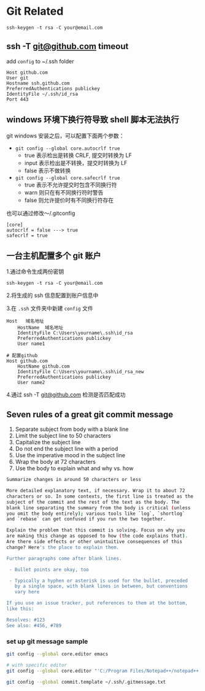 # Git Related

`ssh-keygen -t rsa -C your@email.com`

## ssh -T git@github.com timeout

add `config` to ~/.ssh folder

```properties
Host github.com
User git
Hostname ssh.github.com
PreferredAuthentications publickey
IdentityFile ~/.ssh/id_rsa
Port 443
```

## windows 环境下换行符导致 shell 脚本无法执行

git windows 安装之后，可以配置下面两个参数：

- `git config --global core.autocrlf true`
  - true 表示检出是转换 CRLF, 提交时转换为 LF
  - input 表示检出是不转换，提交时转换为 LF
  - false 表示不做转换
- `git config --global core.safecrlf true`
  - true 表示不允许提交时包含不同换行符
  - warn 则只在有不同换行符时警告
  - false 则允许提价时有不同换行符存在

也可以通过修改～/.gitconfig

```properties
[core]
autocrlf = false ---> true
safecrlf = true
```

## 一台主机配置多个 git 账户

1.通过命令生成两份密钥

`ssh-keygen -t rsa -C your@email.com`

2.将生成的 ssh 信息配置到账户信息中

3.在 `.ssh` 文件夹中新建 `config` 文件

```plain
Host   域名地址
    HostName  域名地址
    IdentityFile C:\Users\yourname\.ssh\id_rsa
    PreferredAuthentications publickey
    User name1

# 配置github
Host github.com
    HostName github.com
    IdentityFile C:\Users\yourname\.ssh\id_rsa_new
    PreferredAuthentications publickey
    User name2
```

4.通过 ssh -T git@github.com 检测是否匹配成功

## Seven rules of a great git commit message

1. Separate subject from body with a blank line
2. Limit the subject line to 50 characters
3. Capitalize the subject line
4. Do not end the subject line with a period
5. Use the imperative mood in the subject line
6. Wrap the body at 72 characters
7. Use the body to explain what and why vs. how

```sh
Summarize changes in around 50 characters or less

More detailed explanatory text, if necessary. Wrap it to about 72
characters or so. In some contexts, the first line is treated as the
subject of the commit and the rest of the text as the body. The
blank line separating the summary from the body is critical (unless
you omit the body entirely); various tools like `log`, `shortlog`
and `rebase` can get confused if you run the two together.

Explain the problem that this commit is solving. Focus on why you
are making this change as opposed to how (the code explains that).
Are there side effects or other unintuitive consequences of this
change? Here's the place to explain them.

Further paragraphs come after blank lines.

 - Bullet points are okay, too

 - Typically a hyphen or asterisk is used for the bullet, preceded
   by a single space, with blank lines in between, but conventions
   vary here

If you use an issue tracker, put references to them at the bottom,
like this:

Resolves: #123
See also: #456, #789
```

### set up git message sample

```sh
git config --global core.editor emacs

# with specific editor
git config --global core.editor "'C:/Program Files/Notepad++/notepad++.exe' -multiInst -notabbar -nosession -noPlugin"

git config --global commit.template ~/.ssh/.gitmessage.txt
```
